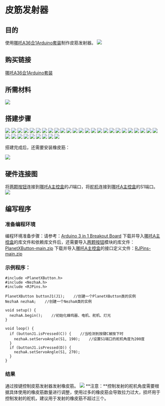 ﻿# 皮筋发射器

## 目的

使用[哪吒A36合1Arduino套装](https://www.elecfreaks.com/elecfreaks-nezha-a-inventor-s-kit-for-arduino.html)制作皮筋发射器。
![](https://wiki-media-ef.oss-cn-hongkong.aliyuncs.com/docs/arduino/building-blocks/nezhaa-inventors-kit/images/neza-a-case-01-01.png)

## 购买链接

[哪吒A36合1Arduino套装](https://www.elecfreaks.com/elecfreaks-nezha-a-inventor-s-kit-for-arduino.html)

## 所需材料

![](https://wiki-media-ef.oss-cn-hongkong.aliyuncs.com/docs/arduino/building-blocks/nezhaa-inventors-kit/images/neza-a-case-01-02.png)

## 搭建步骤

![](https://wiki-media-ef.oss-cn-hongkong.aliyuncs.com/docs/arduino/building-blocks/nezhaa-inventors-kit/images/neza-a-step-01-01.png)
![](https://wiki-media-ef.oss-cn-hongkong.aliyuncs.com/docs/arduino/building-blocks/nezhaa-inventors-kit/images/neza-a-step-01-02.png)
![](https://wiki-media-ef.oss-cn-hongkong.aliyuncs.com/docs/arduino/building-blocks/nezhaa-inventors-kit/images/neza-a-step-01-03.png)
![](https://wiki-media-ef.oss-cn-hongkong.aliyuncs.com/docs/arduino/building-blocks/nezhaa-inventors-kit/images/neza-a-step-01-04.png)
![](https://wiki-media-ef.oss-cn-hongkong.aliyuncs.com/docs/arduino/building-blocks/nezhaa-inventors-kit/images/neza-a-step-01-05.png)
![](https://wiki-media-ef.oss-cn-hongkong.aliyuncs.com/docs/arduino/building-blocks/nezhaa-inventors-kit/images/neza-a-step-01-06.png)
![](https://wiki-media-ef.oss-cn-hongkong.aliyuncs.com/docs/arduino/building-blocks/nezhaa-inventors-kit/images/neza-a-step-01-07.png)
![](https://wiki-media-ef.oss-cn-hongkong.aliyuncs.com/docs/arduino/building-blocks/nezhaa-inventors-kit/images/neza-a-step-01-08.png)
![](https://wiki-media-ef.oss-cn-hongkong.aliyuncs.com/docs/arduino/building-blocks/nezhaa-inventors-kit/images/neza-a-step-01-09.png)
![](https://wiki-media-ef.oss-cn-hongkong.aliyuncs.com/docs/arduino/building-blocks/nezhaa-inventors-kit/images/neza-a-step-01-10.png)
![](https://wiki-media-ef.oss-cn-hongkong.aliyuncs.com/docs/arduino/building-blocks/nezhaa-inventors-kit/images/neza-a-step-01-11.png)
![](https://wiki-media-ef.oss-cn-hongkong.aliyuncs.com/docs/arduino/building-blocks/nezhaa-inventors-kit/images/neza-a-step-01-12.png)
![](https://wiki-media-ef.oss-cn-hongkong.aliyuncs.com/docs/arduino/building-blocks/nezhaa-inventors-kit/images/neza-a-step-01-13.png)
![](https://wiki-media-ef.oss-cn-hongkong.aliyuncs.com/docs/arduino/building-blocks/nezhaa-inventors-kit/images/neza-a-step-01-14.png)
![](https://wiki-media-ef.oss-cn-hongkong.aliyuncs.com/docs/arduino/building-blocks/nezhaa-inventors-kit/images/neza-a-step-01-15.png)
![](https://wiki-media-ef.oss-cn-hongkong.aliyuncs.com/docs/arduino/building-blocks/nezhaa-inventors-kit/images/neza-a-step-01-16.png)
![](https://wiki-media-ef.oss-cn-hongkong.aliyuncs.com/docs/arduino/building-blocks/nezhaa-inventors-kit/images/neza-a-step-01-17.png)
![](https://wiki-media-ef.oss-cn-hongkong.aliyuncs.com/docs/arduino/building-blocks/nezhaa-inventors-kit/images/neza-a-step-01-18.png)
![](https://wiki-media-ef.oss-cn-hongkong.aliyuncs.com/docs/arduino/building-blocks/nezhaa-inventors-kit/images/neza-a-step-01-19.png)
![](https://wiki-media-ef.oss-cn-hongkong.aliyuncs.com/docs/arduino/building-blocks/nezhaa-inventors-kit/images/neza-a-step-01-20.png)
![](https://wiki-media-ef.oss-cn-hongkong.aliyuncs.com/docs/arduino/building-blocks/nezhaa-inventors-kit/images/neza-a-step-01-21.png)
![](https://wiki-media-ef.oss-cn-hongkong.aliyuncs.com/docs/arduino/building-blocks/nezhaa-inventors-kit/images/neza-a-step-01-22.png)
![](https://wiki-media-ef.oss-cn-hongkong.aliyuncs.com/docs/arduino/building-blocks/nezhaa-inventors-kit/images/neza-a-step-01-23.png)
![](https://wiki-media-ef.oss-cn-hongkong.aliyuncs.com/docs/arduino/building-blocks/nezhaa-inventors-kit/images/neza-a-step-01-24.png)
![](https://wiki-media-ef.oss-cn-hongkong.aliyuncs.com/docs/arduino/building-blocks/nezhaa-inventors-kit/images/neza-a-step-01-25.png)
![](https://wiki-media-ef.oss-cn-hongkong.aliyuncs.com/docs/arduino/building-blocks/nezhaa-inventors-kit/images/neza-a-step-01-26.png)
![](https://wiki-media-ef.oss-cn-hongkong.aliyuncs.com/docs/arduino/building-blocks/nezhaa-inventors-kit/images/neza-a-step-01-27.png)
![](https://wiki-media-ef.oss-cn-hongkong.aliyuncs.com/docs/arduino/building-blocks/nezhaa-inventors-kit/images/neza-a-step-01-28.png)
![](https://wiki-media-ef.oss-cn-hongkong.aliyuncs.com/docs/arduino/building-blocks/nezhaa-inventors-kit/images/neza-a-step-01-29.png)
![](https://wiki-media-ef.oss-cn-hongkong.aliyuncs.com/docs/arduino/building-blocks/nezhaa-inventors-kit/images/neza-a-step-01-30.png)
![](https://wiki-media-ef.oss-cn-hongkong.aliyuncs.com/docs/arduino/building-blocks/nezhaa-inventors-kit/images/neza-a-step-01-31.png)
![](https://wiki-media-ef.oss-cn-hongkong.aliyuncs.com/docs/arduino/building-blocks/nezhaa-inventors-kit/images/neza-a-step-01-32.png)
![](https://wiki-media-ef.oss-cn-hongkong.aliyuncs.com/docs/arduino/building-blocks/nezhaa-inventors-kit/images/neza-a-step-01-33.png)
![](https://wiki-media-ef.oss-cn-hongkong.aliyuncs.com/docs/arduino/building-blocks/nezhaa-inventors-kit/images/neza-a-step-01-34.png)

搭建完成后，还需要安装橡皮筋：

![](https://wiki-media-ef.oss-cn-hongkong.aliyuncs.com/docs/arduino/building-blocks/nezhaa-inventors-kit/images/neza-a-case-01-03.gif)

## 硬件连接图

将[两颗按钮](https://www.elecfreaks.com/planetx-button.html)连接到[哪吒A主控盒](https://www.elecfreaks.com/arduino-3-in-1-master-control-box.html)的J1端口，将[舵机](https://www.elecfreaks.com/geekservo-2kg-360-degrees-compatible-with-lego.html)连接到[哪吒A主控盒](https://www.elecfreaks.com/arduino-3-in-1-master-control-box.html)的S1端口。
![](https://wiki-media-ef.oss-cn-hongkong.aliyuncs.com/docs/arduino/building-blocks/nezhaa-inventors-kit/images/neza-a-case-01-04.png)

## 编写程序

### 准备编程环境
编程环境准备步骤：请参考：[Arduino 3 in 1 Breakout Board](https://www.elecfreaks.com/learn-en/Arduino-3-in-1-box/Arduino-3-in-1-box.html)
下载并导入[哪吒A主控盒](https://www.elecfreaks.com/arduino-3-in-1-master-control-box.html)的库文件和依赖库文件后，还需要导入[两颗按钮](https://www.elecfreaks.com/planetx-button.html)模块的库文件：[PlanetXButton-main.zip](https://github.com/elecfreaks/PlanetXButton/archive/refs/heads/main.zip)
下载并导入[哪吒A主控盒](https://www.elecfreaks.com/arduino-3-in-1-master-control-box.html)的接口定义文件：[RJPins-main.zip](https://github.com/elecfreaks/RJPins/archive/refs/heads/main.zip)

### 示例程序：
```
#include <PlanetXButton.h>
#include <NezhaA.h>
#include <RJPins.h>

PlanetXButton buttonJ1(J1);    //创建一个PlanetXButton类的实例
NezhaA nezhaA;    //创建一个NezhaA类的实例

void setup() {
  nezhaA.begin();    //初始化蜂鸣器、电机、舵机、灯光
}

void loop() {
  if (buttonJ1.isPressed(C)) {    //当检测到按键C被按下时
    nezhaA.setServoAngle(S1, 190);    //设置S1端口的舵机角度为200度
  }
  if (buttonJ1.isPressed(D)) {
    nezhaA.setServoAngle(S1, 270);
  }
}
```

### 结果
通过按键控制皮筋发射器发射橡皮筋。
![](https://wiki-media-ef.oss-cn-hongkong.aliyuncs.com/docs/arduino/building-blocks/nezhaa-inventors-kit/images/neza-a-case-01-05.gif)
**注意：**控制发射的舵机角度需要根据具体使用的橡皮筋数量进行调整，使用过多的橡皮筋会导致拉力过大，损坏用于控制发射的舵机，建议用于发射的橡皮筋不超过三个。
